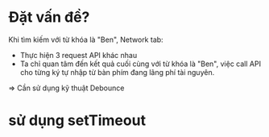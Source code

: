 # Đặt vấn đề?
Khi tìm kiếm với từ khóa là "Ben", Network tab:
- Thực hiện 3 request API khác nhau
- Ta chỉ quan tâm đến kết quả cuối cùng với từ khóa là "Ben", việc call API cho từng ký tự nhập từ bàn phím đang lãng phí tài nguyên.

=> Cần sử dụng kỹ thuật Debounce 
# sử dụng setTimeout